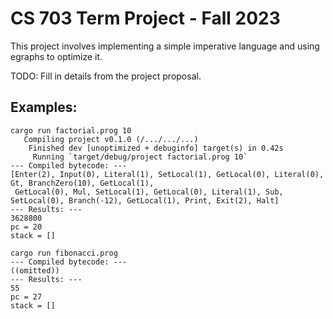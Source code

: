 
# CS 703 Term Project - Fall 2023

This project involves implementing a simple imperative language and using
egraphs to optimize it.

TODO: Fill in details from the project proposal.

## Examples:

```
cargo run factorial.prog 10
   Compiling project v0.1.0 (/.../.../...)
    Finished dev [unoptimized + debuginfo] target(s) in 0.42s
     Running `target/debug/project factorial.prog 10`
--- Compiled bytecode: ---
[Enter(2), Input(0), Literal(1), SetLocal(1), GetLocal(0), Literal(0), Gt, BranchZero(10), GetLocal(1),
 GetLocal(0), Mul, SetLocal(1), GetLocal(0), Literal(1), Sub, SetLocal(0), Branch(-12), GetLocal(1), Print, Exit(2), Halt]
--- Results: ---
3628800
pc = 20
stack = []
```

```
cargo run fibonacci.prog
--- Compiled bytecode: ---
((omitted))
--- Results: ---
55
pc = 27
stack = []
```
